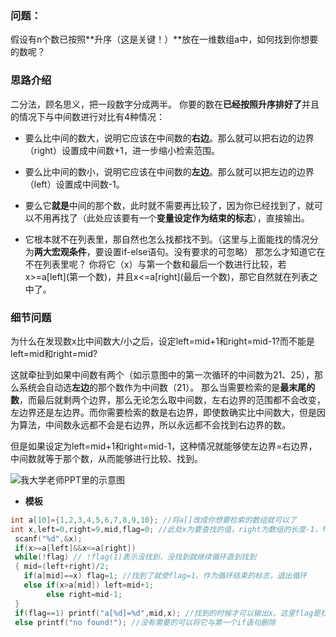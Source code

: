 
### 问题：
假设有n个数已按照**升序（这是关键！）**放在一维数组a中，如何找到你想要的数呢？

### 思路介绍
二分法，顾名思义，把一段数字分成两半。
你要的数在**已经按照升序排好了**并且的情况下与中间数进行对比有4种情况：
 - 要么比中间的数大，说明它应该在中间数的**右边**。那么就可以把右边的边界（right）设置成中间数+1，进一步缩小检索范围。
  - 要么比中间的数小，说明它应该在中间数的**左边**。那么就可以把左边的边界（left）设置成中间数-1。
 - 要么它**就是**中间的那个数，此时就不需要再比较了，因为你已经找到了，就可以不用再找了（此处应该要有一个**变量设定作为结束的标志**），直接输出。

 - 它根本就不在列表里，那自然也怎么找都找不到。（这里与上面能找的情况分为**两大宏观条件**，要设置if-else语句。没有要求的可忽略）
那怎么才知道它在不在列表里呢？
你将它（x）与第一个数和最后一个数进行比较，若x>=a\[left](第一个数)，并且x<=a\[right](最后一个数)，那它自然就在列表之中了。
### 细节问题
为什么在发现数x比中间数大/小之后，设定left=mid+1和right=mid-1?而不能是left=mid和right=mid?

  这就牵扯到如果中间数有两个（如示意图中的第一次循环的中间数为21、25），那么系统会自动选**左边**的那个数作为中间数（21）。
那么当需要检索的是**最末尾的数**，而最后就剩两个边界，那么无论怎么取中间数，左右边界的范围都不会改变，左边界还是左边界。而你需要检索的数是右边界，即使数确实比中间数大，但是因为算法，中间数永远都不会是右边界，所以永远都不会找到右边界的数。

  但是如果设定为left=mid+1和right=mid-1，这种情况就能够使左边界=右边界，中间数就等于那个数，从而能够进行比较、找到。


![我大学老师PPT里的示意图](https://upload-images.jianshu.io/upload_images/21649973-c647c940f0a5d2cb.png?imageMogr2/auto-orient/strip%7CimageView2/2/w/1240)

- **模板**
```C++
int a[10]={1,2,3,4,5,6,7,8,9,10}; //将a[]改成你想要检索的数组就可以了
int x,left=0,right=9,mid,flag=0; //此处x为要查找的值，right为数组的长度-1，flag为示意找到的变量
 scanf("%d",&x);
 if(x>=a[left]&&x<=a[right])
 while(!flag) // !flag(1)表示没找到，没找到就继续循环直到找到
 { mid=(left+right)/2;
   if(a[mid]==x) flag=1; //找到了就使flag=1，作为循环结束的标志，退出循环
   else if(x>a[mid]) left=mid+1;
        else right=mid-1;
 }
 if(flag==1) printf("a[%d]=%d",mid,x); //找到的时候才可以输出x。这里flag是找到标志，加入判断条件
 else printf("no found!"); //没有需要的可以将它与第一个if语句删除
```